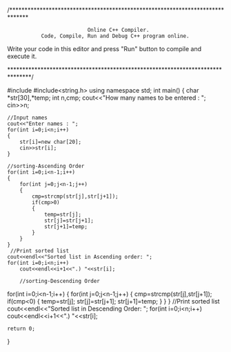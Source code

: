 /******************************************************************************

                              Online C++ Compiler.
               Code, Compile, Run and Debug C++ program online.
Write your code in this editor and press "Run" button to compile and execute it.

*******************************************************************************/

#include<iostream>
#include<string.h>
using namespace std;
int main()
{
    char *str[30],*temp;
    int n,cmp;
    cout<<"How many names to be entered : ";
    cin>>n;
    
    //Input names
    cout<<"Enter names : ";
    for(int i=0;i<n;i++)
    {
        str[i]=new char[20];
        cin>>str[i];
    }
    
    //sorting-Ascending Order
    for(int i=0;i<n-1;i++)
    {
        for(int j=0;j<n-1;j++)
        {
            cmp=strcmp(str[j],str[j+1]);
            if(cmp>0)
            {
                temp=str[j];
                str[j]=str[j+1];
                str[j+1]=temp;
            }
        }
    }
     //Print sorted list
    cout<<endl<<"Sorted list in Ascending order: ";
    for(int i=0;i<n;i++)
        cout<<endl<<i+1<<".) "<<str[i];
        
        //sorting-Descending Order
for(int i=0;i<n-1;i++)
    {
        for(int j=0;j<n-1;j++)
        {
            cmp=strcmp(str[j],str[j+1]);
            if(cmp<0)
            {
                temp=str[j];
                str[j]=str[j+1];
                str[j+1]=temp;
            }
        }
    }
    //Print sorted list
    cout<<endl<<"Sorted list in Descending Order: ";
    for(int i=0;i<n;i++)
        cout<<endl<<i+1<<".) "<<str[i];

    return 0;
}
